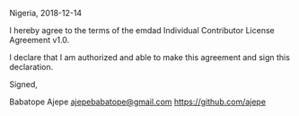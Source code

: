 Nigeria, 2018-12-14

I hereby agree to the terms of the emdad Individual Contributor License
Agreement v1.0.

I declare that I am authorized and able to make this agreement and sign this
declaration.

Signed,

Babatope Ajepe ajepebabatope@gmail.com https://github.com/ajepe
